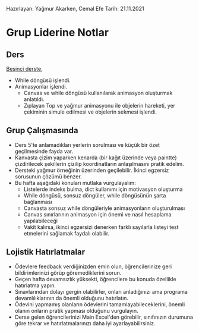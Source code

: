 Hazırlayan: Yağmur Akarken, Cemal Efe
Tarih: 21.11.2021

# Grup Liderine Notlar

## Ders
[Beşinci derste](https://cs101-merhabadunya.github.io/dersler/ders5),
- While döngüsü işlendi.
- Animasyonlar işlendi.
    - Canvas ve while döngüsü kullanılarak animasyon oluşturmak anlatıldı.
    - Zıplayan Top ve yağmur animasyonu ile objelerin hareketi, yer çekiminin simule edilmesi ve objelerin sekmesi işlendi.

## Grup Çalışmasında
- Ders 5'te anlamadıkları yerlerin sorulması ve küçük bir özet geçilmesinde fayda var.
- Kanvasta çizim yaparken kenarda (bir kağıt üzerinde veya paintte) çizdirilecek şekillerin çizilip koordinatların anlaşılmasını pratik edelim.
- Dersteki yağmur örneğinin üzerinden geçilebilir. İkinci egzersiz sorusunun çözümü benzer.
- Bu hafta aşağıdaki konuları mutlaka vurgulayalım:
    - Listelerde indeks bulma, dict kullanımı için motivasyon oluşturma
    - While döngüsü, sonsuz döngüler, while döngüsünün şarta bağlanması
    - Canvasta sonsuz while döngüleriyle animasyonların oluşturulması
    - Canvas sınırlarının animasyon için önemi ve nasıl hesaplama yapılabileceği
    - Vakit kalırsa, ikinci egzersizi denerken farklı sayılarla listeyi test etmelerini sağlamak faydalı olabilir.

## Lojistik Hatırlatmalar
- Ödevlere feedback verdiğinizden emin olun, öğrencilerinize geri bildirimlerinizi görüp göremediklerini sorun.
- Geçen hafta devamsızlık yüksekti, öğrencilere bu konuda özellikle hatırlatma yapın.
- Sınavlarından dolayı gergin olabilirler, onları anladığınızı ama programa devamlılıklarının da önemli olduğunu hatırlatın.
- Ödevini yapmamış olanların ödevlerini tamamlayabileceklerini, önemli olanın onların pratik yapması olduğunu vurgulayın.
- Derse gelen öğrencilerinizi Main Excel'den görebilir, sınıfınızın durumuna göre tekrar ve hatırlatmalarınızı daha iyi ayarlayabilirsiniz.
